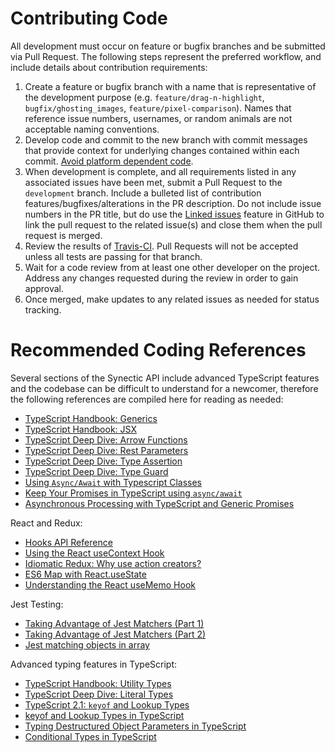 # Contributing Code
All development must occur on feature or bugfix branches and be submitted via Pull Request. The following steps represent the preferred workflow, and include details about contribution requirements:
1. Create a feature or bugfix branch with a name that is representative of the development purpose (e.g. `feature/drag-n-highlight`, `bugfix/ghosting_images`, `feature/pixel-comparison`). Names that reference issue numbers, usernames, or random animals are not acceptable naming conventions.
2. Develop code and commit to the new branch with commit messages that provide context for underlying changes contained within each commit. [Avoid platform dependent code](http://flight-manual.atom.io/hacking-atom/sections/cross-platform-compatibility/).
3. When development is complete, and all requirements listed in any associated issues have been met, submit a Pull Request to the `development` branch. Include a bulleted list of contribution features/bugfixes/alterations in the PR description. Do not include issue numbers in the PR title, but do use the [Linked issues](https://help.github.com/en/github/managing-your-work-on-github/linking-a-pull-request-to-an-issue) feature in GitHub to link the pull request to the related issue(s) and close them when the pull request is merged.
4. Review the results of [Travis-CI](https://travis-ci.org/EPICLab/synectic). Pull Requests will not be accepted unless all tests are passing for that branch.
5. Wait for a code review from at least one other developer on the project. Address any changes requested during the review in order to gain approval.
6. Once merged, make updates to any related issues as needed for status tracking.

# Recommended Coding References
Several sections of the Synectic API include advanced TypeScript features and the codebase can be difficult to understand for a newcomer, therefore the following references are compiled here for reading as needed:
* [TypeScript Handbook: Generics](https://www.typescriptlang.org/docs/handbook/generics.html)
* [TypeScript Handbook: JSX](https://www.typescriptlang.org/docs/handbook/jsx.html)
* [TypeScript Deep Dive: Arrow Functions](https://basarat.gitbook.io/typescript/future-javascript/arrow-functions)
* [TypeScript Deep Dive: Rest Parameters](https://basarat.gitbook.io/typescript/future-javascript/rest-parameters)
* [TypeScript Deep Dive: Type Assertion](https://basarat.gitbook.io/typescript/type-system/type-assertion)
* [TypeScript Deep Dive: Type Guard](https://basarat.gitbook.io/typescript/type-system/typeguard)
* [Using `Async/Await` with Typescript Classes](http://ivanbatic.com/using-async-await-typescript-classes/)
* [Keep Your Promises in TypeScript using `async/await`](https://blog.bitsrc.io/keep-your-promises-in-typescript-using-async-await-7bdc57041308)
* [Asynchronous Processing with TypeScript and Generic Promises](https://visualstudiomagazine.com/articles/2015/03/01/asynchronous-processing.aspx)

React and Redux:
* [Hooks API Reference](https://reactjs.org/docs/hooks-reference.html)
* [Using the React useContext Hook](https://medium.com/digio-australia/using-the-react-usecontext-hook-9f55461c4eae)
* [Idiomatic Redux: Why use action creators?](https://blog.isquaredsoftware.com/2016/10/idiomatic-redux-why-use-action-creators/)
* [ES6 Map with React.useState](https://medium.com/@jalalazimi/es6-map-with-react-usestate-9175cd7b409b)
* [Understanding the React useMemo Hook](https://www.digitalocean.com/community/tutorials/react-usememo)

Jest Testing:
* [Taking Advantage of Jest Matchers (Part 1)](https://benmccormick.org/2017/08/15/jest-matchers-1/)
* [Taking Advantage of Jest Matchers (Part 2)](https://benmccormick.org/2017/09/04/jest-matchers-2/)
* [Jest matching objects in array](https://medium.com/@andrei.pfeiffer/jest-matching-objects-in-array-50fe2f4d6b98)

Advanced typing features in TypeScript:
* [TypeScript Handbook: Utility Types](https://www.typescriptlang.org/docs/handbook/utility-types.html)
* [TypeScript Deep Dive: Literal Types](https://basarat.gitbook.io/typescript/type-system/literal-types)
* [TypeScript 2.1: `keyof` and Lookup Types](https://mariusschulz.com/blog/typescript-2-1-keyof-and-lookup-types)
* [keyof and Lookup Types in TypeScript](https://mariusschulz.com/blog/keyof-and-lookup-types-in-typescript)
* [Typing Destructured Object Parameters in TypeScript](https://mariusschulz.com/blog/typing-destructured-object-parameters-in-typescript)
* [Conditional Types in TypeScript](https://mariusschulz.com/blog/conditional-types-in-typescript)